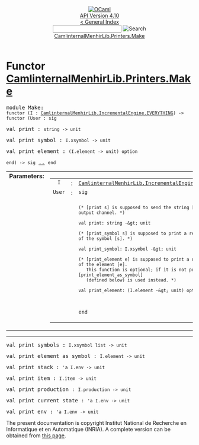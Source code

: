 <!-- ((! set title API !)) ((! set documentation !)) ((! set api !)) ((! set nobreadcrumb !)) -->
<div class="api"><header><nav class="toc brand"><a class="brand" href="https://ocaml.org/"><img src="colour-logo-gray.svg" class="svg" alt="OCaml"></a></nav><nav class="toc"><div class="toc_version"><a href="/docs" id="version-select">API Version 4.10</a></div><a href="index.html">&lt; General Index</a><div class="api_search"><input type="text" name="apisearch" id="api_search" oninput="mySearch(false);" onkeypress="this.oninput();" onclick="this.oninput();" onpaste="this.oninput();">
<img src="search_icon.svg" alt="Search" class="svg" onclick="mySearch(false)"></div>
<div id="search_results"></div><div class="toc_title"><a href="#top">CamlinternalMenhirLib.Printers.Make</a></div><ul></ul></nav></header>

<h1>Functor <a href="type_CamlinternalMenhirLib.Printers.Make.html">CamlinternalMenhirLib.Printers.Make</a></h1>

<pre><span id="MODULEMake"><span class="keyword">module</span> Make</span>: <div class="sig_block"><code class="code"><span class="keyword">functor</span>&nbsp;(</code><code class="code"><span class="constructor">I</span></code><code class="code">&nbsp;:&nbsp;</code><code class="type"><a href="CamlinternalMenhirLib.IncrementalEngine.EVERYTHING.html">CamlinternalMenhirLib.IncrementalEngine.EVERYTHING</a></code><code class="code">)&nbsp;<span class="keywordsign">-&gt;</span>&nbsp;</code><div class="sig_block"><code class="code"><span class="keyword">functor</span>&nbsp;(</code><code class="code"><span class="constructor">User</span></code><code class="code">&nbsp;:&nbsp;</code><code class="code"><span class="keyword">sig</span></code></div></div></pre><div class="sig_block">
<pre><span id="VALprint"><span class="keyword">val</span> print</span> : <code class="type">string -&gt; unit</code></pre>
<pre><span id="VALprint_symbol"><span class="keyword">val</span> print_symbol</span> : <code class="type">I.xsymbol -&gt; unit</code></pre>
<pre><span id="VALprint_element"><span class="keyword">val</span> print_element</span> : <code class="type">(I.element -&gt; unit) option</code></pre></div><pre><code class="code"><span class="keyword">end</span></code><code class="code">)&nbsp;<span class="keywordsign">-&gt;</span>&nbsp;</code><code class="code"><span class="keyword">sig</span></code> <a href="CamlinternalMenhirLib.Printers.Make.html">..</a> <code class="code"><span class="keyword">end</span></code></pre><table border="0" cellpadding="3" width="100%">
<tbody><tr>
<td align="left" valign="top" width="1%%"><b>Parameters: </b></td>
<td>
<table class="paramstable">
<tbody><tr>
<td align="center" valign="top" width="15%">
<code>I</code></td>
<td align="center" valign="top">:</td>
<td><code class="type"><a href="CamlinternalMenhirLib.IncrementalEngine.EVERYTHING.html">CamlinternalMenhirLib.IncrementalEngine.EVERYTHING</a></code>
</td></tr><tr>
<td align="center" valign="top" width="15%">
<code>User</code></td>
<td align="center" valign="top">:</td>
<td><code class="type">sig

    (* [print s] is supposed to send the string [s] to some output channel. *)

    val print: string -&gt; unit

    (* [print_symbol s] is supposed to print a representation of the symbol [s]. *)

    val print_symbol: I.xsymbol -&gt; unit

    (* [print_element e] is supposed to print a representation of the element [e].
       This function is optional; if it is not provided, [print_element_as_symbol]
       (defined below) is used instead. *)

    val print_element: (I.element -&gt; unit) option

  end</code>
</td></tr></tbody></table>
</td>
</tr>
</tbody></table>
<hr width="100%">

<pre><span id="VALprint_symbols"><span class="keyword">val</span> print_symbols</span> : <code class="type">I.xsymbol list -&gt; unit</code></pre>
<pre><span id="VALprint_element_as_symbol"><span class="keyword">val</span> print_element_as_symbol</span> : <code class="type">I.element -&gt; unit</code></pre>
<pre><span id="VALprint_stack"><span class="keyword">val</span> print_stack</span> : <code class="type">'a I.env -&gt; unit</code></pre>
<pre><span id="VALprint_item"><span class="keyword">val</span> print_item</span> : <code class="type">I.item -&gt; unit</code></pre>
<pre><span id="VALprint_production"><span class="keyword">val</span> print_production</span> : <code class="type">I.production -&gt; unit</code></pre>
<pre><span id="VALprint_current_state"><span class="keyword">val</span> print_current_state</span> : <code class="type">'a I.env -&gt; unit</code></pre>
<pre><span id="VALprint_env"><span class="keyword">val</span> print_env</span> : <code class="type">'a I.env -&gt; unit</code></pre>
<div class="copyright">The present documentation is copyright Institut National de Recherche en Informatique et en Automatique (INRIA). A complete version can be obtained from <a href="http://caml.inria.fr/pub/docs/manual-ocaml/">this page</a>.</div></div>